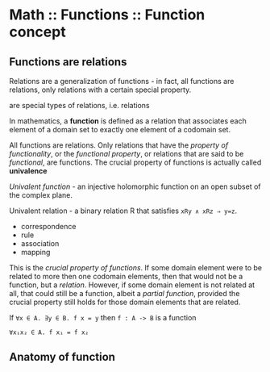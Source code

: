 # Math :: Functions :: Function concept

## Functions are relations

Relations are a generalization of functions - in fact, all functions are relations, only relations with a certain special property.


are special types of relations, i.e. relations



In mathematics, a **function** is defined as a relation that associates each element of a domain set to exactly one element of a codomain set.

All functions are relations. Only relations that have the *property of functionality*, or the *functional property*, or relations that are said to be *functional*, are functions. The crucial property of functions is actually called **univalence**

*Univalent function* - an injective holomorphic function on an open subset of the complex plane.

Univalent relation - a binary relation R that satisfies `xRy ∧ xRz ⇒ y=z`.




- correspondence
- rule
- association
- mapping


This is the *crucial property of functions*. If some domain element were to be related to more then one codomain elements, then that would not be a function, but a *relation*. However, if some domain element is not related at all, that could still be a function, albeit a *partial function*, provided the crucial property still holds for those domain elements that are related.

If 
  `∀x ∈ A. ∃y ∈ B. f x = y`
then 
  `f : A -> B` is a function

`∀x₁x₂ ∈ A. f x₁ = f x₂`


## Anatomy of function
